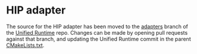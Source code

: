 # HIP adapter
The source for the HIP adapter has been moved to the
[adapters](https://github.com/oneapi-src/unified-runtime/tree/adapters) branch
of the [Unified Runtime](https://github.com/oneapi-src/unified-runtime/) repo. 
Changes can be made by opening pull requests against that branch, and updating
the Unified Runtime commit in the parent
[CMakeLists.txt](../../../CMakeLists.txt).
